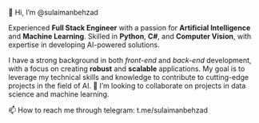 👋 Hi, I’m @sulaimanbehzad

Experienced **Full Stack Engineer** with a passion for **Artificial Intelligence** and **Machine Learning**. Skilled in **Python**, **C#**, and **Computer Vision**, with expertise in developing AI-powered solutions. 

I have a strong background in both *front-end* and *back-end* development, with a focus on creating **robust** and **scalable** applications. My goal is to leverage my technical skills and knowledge to contribute to cutting-edge projects in the field of AI.
💞️ I’m looking to collaborate on projects in data science and machine learning.

📫 How to reach me through telegram: t.me/sulaimanbehzad 

<!---
sulaimanbehzad/sulaimanbehzad is a ✨ special ✨ repository because its `README.md` (this file) appears on your GitHub profile.
You can click the Preview link to take a look at your changes.
--->
